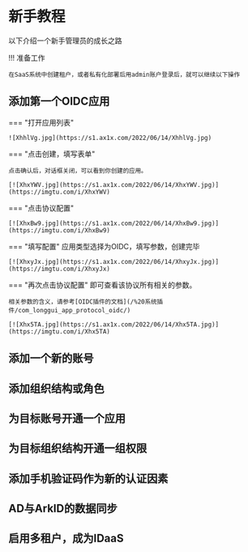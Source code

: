 # 新手教程

以下介绍一个新手管理员的成长之路

!!! 准备工作

    在SaaS系统中创建租户，或者私有化部署后用admin账户登录后，就可以继续以下操作
## 添加第一个OIDC应用

=== "打开应用列表"

    ![XhhlVg.jpg](https://s1.ax1x.com/2022/06/14/XhhlVg.jpg)

=== "点击创建，填写表单"

    点击确认后，对话框关闭，可以看到你创建的应用。

    [![XhxYWV.jpg](https://s1.ax1x.com/2022/06/14/XhxYWV.jpg)](https://imgtu.com/i/XhxYWV)

=== "点击协议配置"

    [![XhxBw9.jpg](https://s1.ax1x.com/2022/06/14/XhxBw9.jpg)](https://imgtu.com/i/XhxBw9)

=== "填写配置"
    应用类型选择为OIDC，填写参数，创建完毕

    [![XhxyJx.jpg](https://s1.ax1x.com/2022/06/14/XhxyJx.jpg)](https://imgtu.com/i/XhxyJx)

=== "再次点击协议配置"
    即可查看该协议所有相关的参数。
    
    相关参数的含义，请参考[OIDC插件的文档](/%20系统插件/com_longgui_app_protocol_oidc/)

    [![Xhx5TA.jpg](https://s1.ax1x.com/2022/06/14/Xhx5TA.jpg)](https://imgtu.com/i/Xhx5TA)



## 添加一个新的账号
## 添加组织结构或角色
## 为目标账号开通一个应用
## 为目标组织结构开通一组权限
## 添加手机验证码作为新的认证因素
## AD与ArkID的数据同步
## 启用多租户，成为IDaaS